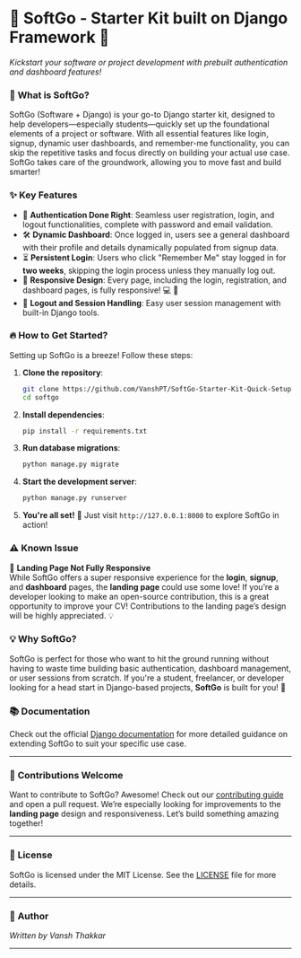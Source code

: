 
# 🌟 **SoftGo - Starter Kit built on Django Framework** 🌟  
*Kickstart your software or project development with prebuilt authentication and dashboard features!*  


### 🚀 **What is SoftGo?**  
SoftGo (Software + Django) is your go-to Django starter kit, designed to help developers—especially students—quickly set up the foundational elements of a project or software. With all essential features like login, signup, dynamic user dashboards, and remember-me functionality, you can skip the repetitive tasks and focus directly on building your actual use case. SoftGo takes care of the groundwork, allowing you to move fast and build smarter!

### ✨ **Key Features**  
- 🔐 **Authentication Done Right**: Seamless user registration, login, and logout functionalities, complete with password and email validation.
- 🛠 **Dynamic Dashboard**: Once logged in, users see a general dashboard with their profile and details dynamically populated from signup data.
- ⏳ **Persistent Login**: Users who click "Remember Me" stay logged in for **two weeks**, skipping the login process unless they manually log out.
- 📱 **Responsive Design**: Every page, including the login, registration, and dashboard pages, is fully responsive! 💻 📱
- 🚪 **Logout and Session Handling**: Easy user session management with built-in Django tools.

### 🔥 **How to Get Started?**  
Setting up SoftGo is a breeze! Follow these steps:  
1. **Clone the repository**:
   ```bash
   git clone https://github.com/VanshPT/SoftGo-Starter-Kit-Quick-Setup-for-Django-Apps.git
   cd softgo
   ```
2. **Install dependencies**:
   ```bash
   pip install -r requirements.txt
   ```
3. **Run database migrations**:
   ```bash
   python manage.py migrate
   ```
4. **Start the development server**:
   ```bash
   python manage.py runserver
   ```
5. **You're all set!** 🎉 Just visit `http://127.0.0.1:8000` to explore SoftGo in action!

### ⚠️ **Known Issue**  
🚧 **Landing Page Not Fully Responsive**  
While SoftGo offers a super responsive experience for the **login**, **signup**, and **dashboard** pages, the **landing page** could use some love! If you’re a developer looking to make an open-source contribution, this is a great opportunity to improve your CV! Contributions to the landing page’s design will be highly appreciated. 💡

### 💡 **Why SoftGo?**  
SoftGo is perfect for those who want to hit the ground running without having to waste time building basic authentication, dashboard management, or user sessions from scratch. If you're a student, freelancer, or developer looking for a head start in Django-based projects, **SoftGo** is built for you! 💼

### 📚 **Documentation**  
Check out the official [Django documentation](https://docs.djangoproject.com/en/stable/) for more detailed guidance on extending SoftGo to suit your specific use case.

---

### 🤝 **Contributions Welcome**  
Want to contribute to SoftGo? Awesome! Check out our [contributing guide](CONTRIBUTING.md) and open a pull request. We’re especially looking for improvements to the **landing page** design and responsiveness. Let’s build something amazing together!

---

### 📝 **License**  
SoftGo is licensed under the MIT License. See the [LICENSE](LICENSE) file for more details.

---

### 👤 **Author**  
*Written by Vansh Thakkar*  

---
